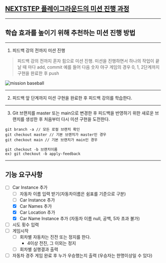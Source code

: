 ## [NEXTSTEP 플레이그라운드의 미션 진행 과정](https://github.com/next-step/nextstep-docs/blob/master/playground/README.md)

---
## 학습 효과를 높이기 위해 추천하는 미션 진행 방법

---
1. 피드백 강의 전까지 미션 진행 
> 피드백 강의 전까지 혼자 힘으로 미션 진행. 미션을 진행하면서 하나의 작업이 끝날 때 마다 add, commit
> 예를 들어 다음 숫자 야구 게임의 경우 0, 1, 2단계까지 구현을 완료한 후 push

![mission baseball](https://raw.githubusercontent.com/next-step/nextstep-docs/master/playground/images/mission_baseball.png)

---
2. 피드백 앞 단계까지 미션 구현을 완료한 후 피드백 강의를 학습한다.

---
3. Git 브랜치를 master 또는 main으로 변경한 후 피드백을 반영하기 위한 새로운 브랜치를 생성한 후 처음부터 다시 미션 구현을 도전한다.

```
git branch -a // 모든 로컬 브랜치 확인
git checkout master // 기본 브랜치가 master인 경우
git checkout main // 기본 브랜치가 main인 경우

git checkout -b 브랜치이름
ex) git checkout -b apply-feedback
```

--- 
## 기능 요구사항
- [ ] Car Instance 추가
  - [ ] 자동차 이름 입력 받기(자동차이름은 쉼표를 기준으로 구분)
  - [ ] Car Instance 추가
  - [x] Car Names 추가
  - [x] Car Location 추가
  - [x] Car Name Instance 추가 (자동차 이름 null, 공백, 5자 초과 불가)
- [ ] 시도 횟수 입력
- [ ] 게임시작
   - [ ] 회차별 자동차는 진전 또는 정지를 한다.
        - 4이상 전진, 그 이외는 정지  
   - [ ] 회차별 실행결과 출력
- [ ] 자동차 경주 게임 완료 후 누가 우승했는지 출력 (우승자는 한명이상일 수 있다)